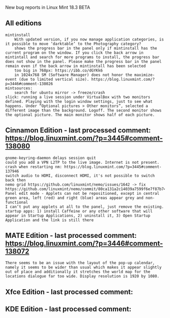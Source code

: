 New bug reports in Linux Mint 18.3 BETA

All editions
------------
	mintinstall
		With updated version, if you now manage application categories, is it possible to move ‘darktable’ to the Photography category?
		shows the progress bar in the panel only if mintinstall has the current program on the window. If you click the back arrow in mintintall and search for more programs to install, the progress bar does not show in the panel. Please make the progress bar in the panel remain even if the back arrow in mintinstall has been selected
		too big in 768px: https://ibb.co/dGYKk6
		in 1024x768 SM (Software Manager) does not honor the maximize-event (due to limited vertical size). https://blog.linuxmint.com/?p=3446#comment-138026
	mintsources:
		search for ubuntu mirror -> freeze/crash
	slick: running a live session under VirtualBox with two monitors defined. Playing with the login window settings, just to see what happens. Under “Optional pictures > Other monitors”, selected a different image than the background. Logoff. The second monitor shows the optional picture. The main monitor shows half of each picture.


Cinnamon Edition - last processed comment: https://blog.linuxmint.com/?p=3445#comment-138080
--------------------------------------------------------------------------------------------
	gnome-keyring-daemon delays session quit
	could you add a VPN L2TP to the live image. Internet is not present.
	crash when restarting nm: https://blog.linuxmint.com/?p=3445#comment-137946
	switch audio to HDMI, disconnect HDMI, it's not possible to switch back then
	nemo grid https://github.com/linuxmint/nemo/issues/1642 -> fix https://github.com/linuxmint/nemo/commit/80ca131a2c14039a7599f6e7f87b7469225de9e2
	Panel edit mode - Applets can not be repositioned, except in central green area, left (red) and right (blue) areas appear grey and non-functional
	I can’t put any applets at all to the panel, just remove the existing.
	startup apps: 1) install Caffeine or any other software that will appear in Startup Applications, 2) uninstall it, 3) Open Startup Application and the link is still there

MATE Edition - last processed comment: https://blog.linuxmint.com/?p=3446#comment-138072
----------------------------------------------------------------------------------------
	There seems to be an issue with the layout of the pop-up calendar, namely it seems to be wider than usual which makes it appear slightly out of place and additionally it stretches the world map for the locations dialogue far too wide. Display resolution is 1920 by 1080.

Xfce Edition - last processed comment:
------------------------------------------

KDE Edition - last processed comment:
-----------------------------------------

